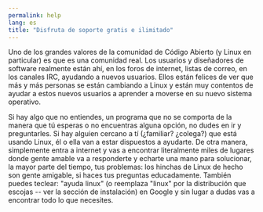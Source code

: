 ```yaml
---
permalink: help
lang: es
title: "Disfruta de soporte gratis e ilimitado"
---
```


Uno de los grandes valores de la comunidad de Código Abierto (y Linux en particular) es que es una comunidad real. Los usuarios y diseñadores de software realmente están ahí, en los foros de internet, listas de correo, en los canales IRC, ayudando a nuevos usuarios. Ellos están felices de ver que más y más personas se están cambiando a Linux y están muy contentos de ayudar a estos nuevos usuarios a aprender a moverse en su nuevo sistema operativo.

Si hay algo que no entiendes, un programa que no se comporta de la manera que tú esperas o no encuentras alguna opción, no dudes en ir y preguntarles. Si hay alguien cercano a tí (¿familiar? ¿colega?) que está usando Linux, él o ella van a estar dispuestos a ayudarte. De otra manera, simplemente entra a internet y vas a encontrar literalmente miles de lugares donde gente amable va a responderte y echarte una mano para solucionar, la mayor parte del tiempo, tus problemas: los hinchas de Linux de hecho son gente amigable, si haces tus preguntas educadamente. También puedes teclear: "ayuda linux" (o reemplaza "linux" por la distribución que escojas -- ver la sección de instalación) en Google y sin lugar a dudas vas a encontrar todo lo que necesites.






